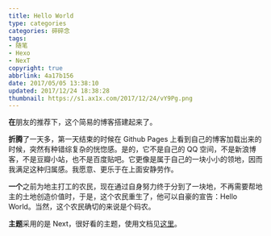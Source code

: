 ```yaml
---
title: Hello World
type: categories
categories: 碎碎念
tags:
- 随笔
- Hexo
- NexT
copyright: true
abbrlink: 4a17b156
date: 2017/05/05 13:38:10
updated: 2017/12/24 18:38:28
thumbnail: https://s1.ax1x.com/2017/12/24/vY9Pg.png
---
```




**在**朋友的推荐下，这个简易的博客搭建起来了。

**折腾**了一天多，第一天结束的时候在 Github Pages 上看到自己的博客加载出来的时候，突然有种错综复杂的恍惚感。是的，它不是自己的 QQ 空间，不是新浪博客，不是豆瓣小站，也不是百度贴吧。它更像是属于自己的一块小小的领地，因而我满足这种归属感。我愿意、更乐于在上面安静劳作。

**一个**之前为地主打工的农民，现在通过自身努力终于分到了一块地，不再需要帮地主的土地创造价值时，于是，这个农民重生了，他可以自豪的宣告：Hello World。当然，这个农民确切的来说是个码农。<!-- more -->

**主题**采用的是 Next，很好看的主题，使用文档见[这里](http://theme-next.iissnan.com/)。
